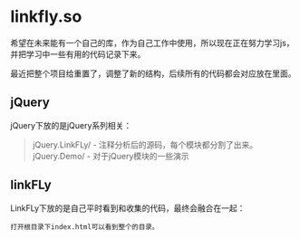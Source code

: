 linkfly.so
==========

希望在未来能有一个自己的库，作为自己工作中使用，所以现在正在努力学习js，并把学习中一些有用的代码记录下来。

最近把整个项目给重置了，调整了新的结构，后续所有的代码都会对应放在里面。

jQuery
-------------
jQuery下放的是jQuery系列相关：
>    jQuery.LinkFLy/ - 注释分析后的源码，每个模块都分割了出来。<br/>
>    jQuery.Demo/ - 对于jQuery模块的一些演示
  
  
linkFLy
------------
LinkFLy下放的是自己平时看到和收集的代码，最终会融合在一起：
  
    打开根目录下index.html可以看到整个的目录。
